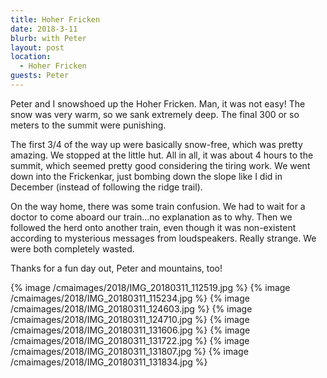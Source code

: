 ```yaml
---
title: Hoher Fricken
date: 2018-3-11
blurb: with Peter
layout: post
location:
  - Hoher Fricken
guests: Peter
---
```


Peter and I snowshoed up the Hoher Fricken. Man, it was not easy!
The snow was very warm, so we sank extremely deep. The final 300 or
so meters to the summit were punishing.

The first 3/4 of the way up were basically snow-free, which was pretty
amazing. We stopped at the little hut. All in all, it was about 4
hours to the summit, which seemed pretty good considering the
tiring work. We went down into the Frickenkar, just bombing down
the slope like I did in December (instead of following the ridge trail).

On the way home, there was some train confusion. We had to wait for a
doctor to come aboard our train...no explanation as to why. Then we
followed the herd onto another train, even though it was non-existent
according to mysterious messages from loudspeakers. Really strange.
We were both completely wasted.

Thanks for a fun day out, Peter and mountains, too!

{% image /cmaimages/2018/IMG_20180311_112519.jpg %}
{% image /cmaimages/2018/IMG_20180311_115234.jpg %}
{% image /cmaimages/2018/IMG_20180311_124603.jpg %}
{% image /cmaimages/2018/IMG_20180311_124710.jpg %}
{% image /cmaimages/2018/IMG_20180311_131606.jpg %}
{% image /cmaimages/2018/IMG_20180311_131722.jpg %}
{% image /cmaimages/2018/IMG_20180311_131807.jpg %}
{% image /cmaimages/2018/IMG_20180311_131834.jpg %}

